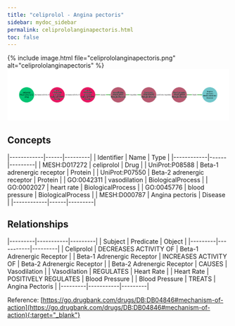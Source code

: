 ```yaml
---
title: "celiprolol - Angina pectoris"
sidebar: mydoc_sidebar
permalink: celiprololanginapectoris.html
toc: false 
---
```


{% include image.html file="celiprololanginapectoris.png" alt="celiprololanginapectoris" %}![Path Visualization](/images/celiprololanginapectoris.png)

## Concepts

|------------|------|---------|
| Identifier | Name | Type    |
|------------|------|---------|
| MESH:D017272 | celiprolol | Drug |
| UniProt:P08588 | Beta-1 adrenergic receptor | Protein |
| UniProt:P07550 | Beta-2 adrenergic receptor | Protein |
| GO:0042311 | vasodilation | BiologicalProcess |
| GO:0002027 | heart rate | BiologicalProcess |
| GO:0045776 | blood pressure | BiologicalProcess |
| MESH:D000787 | Angina pectoris | Disease |
|------------|------|---------|

## Relationships

|---------|-----------|---------|
| Subject | Predicate | Object  |
|---------|-----------|---------|
| Celiprolol | DECREASES ACTIVITY OF | Beta-1 Adrenergic Receptor |
| Beta-1 Adrenergic Receptor | INCREASES ACTIVITY OF | Beta-2 Adrenergic Receptor |
| Beta-2 Adrenergic Receptor | CAUSES | Vasodilation |
| Vasodilation | REGULATES | Heart Rate |
| Heart Rate | POSITIVELY REGULATES | Blood Pressure |
| Blood Pressure | TREATS | Angina Pectoris |
|---------|-----------|---------|

Reference: [https://go.drugbank.com/drugs/DB:DB04846#mechanism-of-action](https://go.drugbank.com/drugs/DB:DB04846#mechanism-of-action){:target="_blank"}